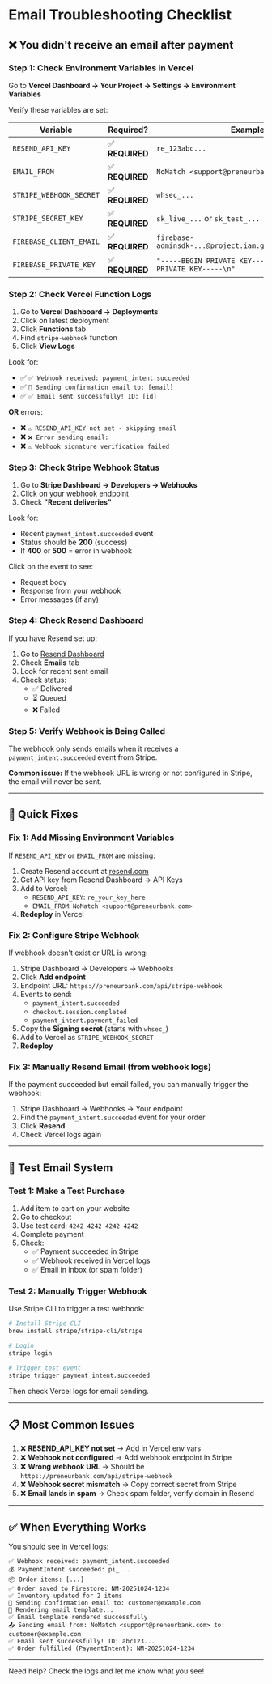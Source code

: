 # Email Troubleshooting Checklist

## ❌ You didn't receive an email after payment

### Step 1: Check Environment Variables in Vercel

Go to **Vercel Dashboard → Your Project → Settings → Environment Variables**

Verify these variables are set:

| Variable | Required? | Example |
|----------|-----------|---------|
| `RESEND_API_KEY` | ✅ **REQUIRED** | `re_123abc...` |
| `EMAIL_FROM` | ✅ **REQUIRED** | `NoMatch <support@preneurbank.com>` |
| `STRIPE_WEBHOOK_SECRET` | ✅ **REQUIRED** | `whsec_...` |
| `STRIPE_SECRET_KEY` | ✅ **REQUIRED** | `sk_live_...` or `sk_test_...` |
| `FIREBASE_CLIENT_EMAIL` | ✅ **REQUIRED** | `firebase-adminsdk-...@project.iam.gserviceaccount.com` |
| `FIREBASE_PRIVATE_KEY` | ✅ **REQUIRED** | `"-----BEGIN PRIVATE KEY-----\n...\n-----END PRIVATE KEY-----\n"` |

### Step 2: Check Vercel Function Logs

1. Go to **Vercel Dashboard → Deployments**
2. Click on latest deployment
3. Click **Functions** tab
4. Find `stripe-webhook` function
5. Click **View Logs**

Look for:
- ✅ `✅ Webhook received: payment_intent.succeeded`
- ✅ `📧 Sending confirmation email to: [email]`
- ✅ `✅ Email sent successfully! ID: [id]`

**OR** errors:
- ❌ `⚠️ RESEND_API_KEY not set - skipping email`
- ❌ `❌ Error sending email:`
- ❌ `⚠️ Webhook signature verification failed`

### Step 3: Check Stripe Webhook Status

1. Go to **Stripe Dashboard → Developers → Webhooks**
2. Click on your webhook endpoint
3. Check **"Recent deliveries"**

Look for:
- Recent `payment_intent.succeeded` event
- Status should be **200** (success)
- If **400** or **500** = error in webhook

Click on the event to see:
- Request body
- Response from your webhook
- Error messages (if any)

### Step 4: Check Resend Dashboard

If you have Resend set up:

1. Go to [Resend Dashboard](https://resend.com/emails)
2. Check **Emails** tab
3. Look for recent sent email
4. Check status:
   - ✅ Delivered
   - ⏳ Queued
   - ❌ Failed

### Step 5: Verify Webhook is Being Called

The webhook only sends emails when it receives a `payment_intent.succeeded` event from Stripe.

**Common issue:** If the webhook URL is wrong or not configured in Stripe, the email will never be sent.

---

## 🔧 Quick Fixes

### Fix 1: Add Missing Environment Variables

If `RESEND_API_KEY` or `EMAIL_FROM` are missing:

1. Create Resend account at [resend.com](https://resend.com)
2. Get API key from Resend Dashboard → API Keys
3. Add to Vercel:
   - `RESEND_API_KEY`: `re_your_key_here`
   - `EMAIL_FROM`: `NoMatch <support@preneurbank.com>`
4. **Redeploy** in Vercel

### Fix 2: Configure Stripe Webhook

If webhook doesn't exist or URL is wrong:

1. Stripe Dashboard → Developers → Webhooks
2. Click **Add endpoint**
3. Endpoint URL: `https://preneurbank.com/api/stripe-webhook`
4. Events to send:
   - `payment_intent.succeeded`
   - `checkout.session.completed`
   - `payment_intent.payment_failed`
5. Copy the **Signing secret** (starts with `whsec_`)
6. Add to Vercel as `STRIPE_WEBHOOK_SECRET`
7. **Redeploy**

### Fix 3: Manually Resend Email (from webhook logs)

If the payment succeeded but email failed, you can manually trigger the webhook:

1. Stripe Dashboard → Webhooks → Your endpoint
2. Find the `payment_intent.succeeded` event for your order
3. Click **Resend**
4. Check Vercel logs again

---

## 🧪 Test Email System

### Test 1: Make a Test Purchase

1. Add item to cart on your website
2. Go to checkout
3. Use test card: `4242 4242 4242 4242`
4. Complete payment
5. Check:
   - ✅ Payment succeeded in Stripe
   - ✅ Webhook received in Vercel logs
   - ✅ Email in inbox (or spam folder)

### Test 2: Manually Trigger Webhook

Use Stripe CLI to trigger a test webhook:

```bash
# Install Stripe CLI
brew install stripe/stripe-cli/stripe

# Login
stripe login

# Trigger test event
stripe trigger payment_intent.succeeded
```

Then check Vercel logs for email sending.

---

## 📋 Most Common Issues

1. ❌ **RESEND_API_KEY not set** → Add in Vercel env vars
2. ❌ **Webhook not configured** → Add webhook endpoint in Stripe
3. ❌ **Wrong webhook URL** → Should be `https://preneurbank.com/api/stripe-webhook`
4. ❌ **Webhook secret mismatch** → Copy correct secret from Stripe
5. ❌ **Email lands in spam** → Check spam folder, verify domain in Resend

---

## ✅ When Everything Works

You should see in Vercel logs:
```
✅ Webhook received: payment_intent.succeeded
💰 PaymentIntent succeeded: pi_...
📦 Order items: [...]
✅ Order saved to Firestore: NM-20251024-1234
✅ Inventory updated for 2 items
📧 Sending confirmation email to: customer@example.com
📧 Rendering email template...
✅ Email template rendered successfully
📤 Sending email from: NoMatch <support@preneurbank.com> to: customer@example.com
✅ Email sent successfully! ID: abc123...
✅ Order fulfilled (PaymentIntent): NM-20251024-1234
```

---

Need help? Check the logs and let me know what you see!


